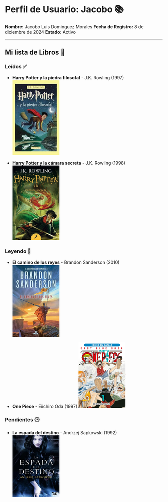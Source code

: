 # Perfil de Usuario: Jacobo 📚

**Nombre:** Jacobo Luis Dominguez Morales
**Fecha de Registro:** 8 de diciembre de 2024
**Estado:** Activo

---

## Mi lista de Libros 📖

### Leídos ✅
- **Harry Potter y la piedra filosofal** - J.K. Rowling (1997)
  <img src="/imagenes/Harry Potter y la piedra filosofal.jpg" alt="Harry Potter y la piedra filosofal" width="150">

- **Harry Potter y la cámara secreta** - J.K. Rowling (1998)
  <img src="/imagenes/Harry Potter y la camara secreta.jpg" alt="Harry Potter y la camara secreta" width="150">

### Leyendo 📖
- **El camino de los reyes** - Brandon Sanderson (2010)
  <img src="/imagenes/El camino de los reyes.jpg" alt="El camino de los reyes" width="150">

- **One Piece** - Eiichiro Oda (1997)
  <img src="/imagenes/one piece.jpg" alt="One Piece" width="150">


  
### Pendientes 🕒
- **La espada del destino** - Andrzej Sapkowski (1992)
  <img src="/imagenes/La Espada del Destino.jpg" alt="La Espada del Destino" width="150">